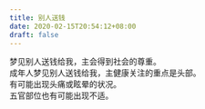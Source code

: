 ```yaml
---
title: 别人送钱
date: 2020-02-15T20:54:12+08:00
draft: false
---
```


梦见别人送钱给我，主会得到社会的尊重。<br>
成年人梦见别人送钱给我，主健康关注的重点是头部。<br>
有可能出现头痛或眩晕的状况。<br>
五官部位也有可能出现不适。<br>

